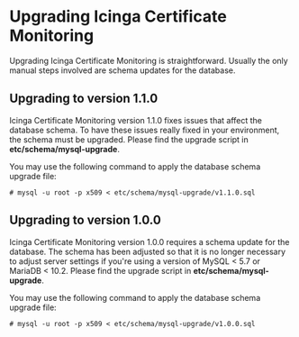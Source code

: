# Upgrading Icinga Certificate Monitoring

Upgrading Icinga Certificate Monitoring is straightforward.
Usually the only manual steps involved are schema updates for the database.

## Upgrading to version 1.1.0

Icinga Certificate Monitoring version 1.1.0 fixes issues that affect the database schema.
To have these issues really fixed in your environment, the schema must be upgraded.
Please find the upgrade script in **etc/schema/mysql-upgrade**.

You may use the following command to apply the database schema upgrade file:

```
# mysql -u root -p x509 < etc/schema/mysql-upgrade/v1.1.0.sql
```

## Upgrading to version 1.0.0

Icinga Certificate Monitoring version 1.0.0 requires a schema update for the database.
The schema has been adjusted so that it is no longer necessary to adjust server settings
if you're using a version of MySQL < 5.7 or MariaDB < 10.2.
Please find the upgrade script in **etc/schema/mysql-upgrade**.

You may use the following command to apply the database schema upgrade file:

```
# mysql -u root -p x509 < etc/schema/mysql-upgrade/v1.0.0.sql
```
